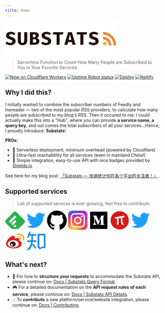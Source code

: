 ```yaml
---
title: Home
---
```


<img src="./assets/substats.svg" alt="substats-logo" width="360px" height="auto" >

> Serverless Function to Count How Many People are Subscribed to You in Your Favorite Services

[![Now on Cloudflare Workers](https://img.shields.io/badge/Now%20on-Cloudflare%20Workers-f38020?logo=cloudflare&logoColor=f38020)](https://api.spencerwoo.com/substats/)
[![Uptime Robot status](https://img.shields.io/uptimerobot/status/m784533782-966fa87a7f1afd93c9cc4e51?label=Status&color=00B0D8&logo=probot&logoColor=white)](https://stats.uptimerobot.com/92yjVTmk63/784533782)
[![Deploy](https://github.com/spencerwooo/Substats/workflows/Deploy/badge.svg)](https://github.com/spencerwooo/Substats/actions?query=workflow%3ADeploy)
[![Netlify](https://img.shields.io/netlify/34dba5ee-8e3f-4c0d-bc4e-1023f4a1c2ae?color=01ad9f&label=Docs&logo=netlify)](https://substats.spencerwoo.com/)

## Why I did this?

I initially wanted to combine the subscriber numbers of Feedly and Inoreader — two of the most popular RSS providers, to calculate how many people are subscribed to my blog's RSS. Then it occured to me: I could actually make this into a "Hub", where you can provide **a service name, a query key**, and out comes the total subscribers of all your services...Hence, I proudly introduce: **Substats**!

**PROs:**

- 🧊 Serverless deployment, minimum overhead (powered by Cloudflare)
- 🚀 Ultra-fast reachablility for all services (even in mainland China!)
- 🎈 Simple integration, easy-to-use API with nice badges provided by [Shields.io](https://shields.io/)

See here for my blog post: [「Substats — 快速统计你在各个平台的关注者！」](https://blog.spencerwoo.com/2020/03/substats/).

## Supported services <Badge text="new" />

> List of supported services is ever growing, feel free to contribute.

<a href="/api"><img src="./assets/logo_feedly.png" alt="feedly" width="auto" height="64px"/></a>
<a href="/api"><img src="./assets/logo_twitter.png" alt="twitter" width="auto" height="64px"/></a>
<a href="/api"><img src="./assets/logo_github.png" alt="github" width="auto" height="64px"/></a>
<a href="/api"><img src="./assets/logo_ins.png" alt="instagram" width="auto" height="64px"/></a>
<a href="/api"><img src="./assets/logo_medium.png" alt="medium" width="auto" height="64px"/></a>
<a href="/api"><img src="./assets/logo_sspai.png" alt="sspai" width="auto" height="64px"/></a>
<a href="/api"><img src="./assets/logo_twitter.png" alt="twitter" width="auto" height="64px"/></a>
<a href="/api"><img src="./assets/logo_weibo.png" alt="weibo" width="auto" height="64px"/></a>
<a href="/api"><img src="./assets/logo_zhihu.png" alt="zhihu" width="auto" height="64px"/></a>

## What's next?

- 📖 For how to **structure your requests** to accommodate the Substats API, please continue on: [Docs | Substats Query Format](/query.md).
- 🎮 For a detailed documentation on the **API request rules of each service**, please continue on: [Docs | Substats API Details](/api.md).
- 💡 To **contribute** a new platform/service/website integration, please continue on: [Docs | Contributing](/dev/).
